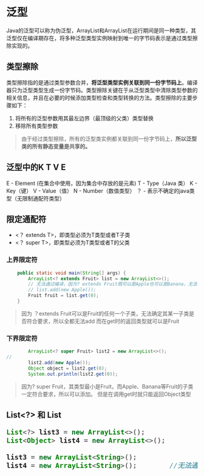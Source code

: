 # 泛型
Java的泛型可以称为伪泛型，ArrayList<Integer>和ArrayList<String>在运行期间是同一种类型，其泛型仅在编译期存在，将多种泛型类型实例映射到唯一的字节码表示是通过类型擦除实现的。
## 类型擦除
类型擦除指的是通过类型参数合并，**将泛型类型实例关联到同一份字节码上**。编译器只为泛型类型生成一份字节码。类型擦除关键在于从泛型类型中清除类型参数的相关信息，并且在必要的时候添加类型检查和类型转换的方法。类型擦除的主要步骤如下：

1. 将所有的泛型参数用其最左边界（最顶级的父类）类型替换
2. 移除所有类型参数
> 由于经过类型擦除，所有的泛型类实例都关联到同一份字节码上，**所以泛型类的所有静态变量是共享的。**

## 泛型中的K T V E
E - Element (在集合中使用，因为集合中存放的是元素)
T - Type（Java 类）
K - Key（键）
V - Value（值）
N - Number（数值类型）
？ - 表示不确定的java类型（无限制通配符类型）

## 限定通配符

- <？ extends T>，即类型必须为T类型或者T子类 
- <？ super T>，即类型必须为T类型或者T的父类
### 上界限定符
```java
    public static void main(String[] args) {
        ArrayList<? extends Fruit> list = new ArrayList<>();
        // 无法通过编译，因为? extends Fruit既可以是Apple也可以是Banana，无法确定
        // list.add(new Apple());
        Fruit fruit = list.get(0);
    }
```
> 因为 ？extends Fruit可以是Fruit的任何一个子类，无法确定其某一子类是否符合要求，所以全都无法add
而在get时的返回类型就可以是Fruit

### 下界限定符
```java
        ArrayList<? super Fruit> list2 = new ArrayList<>();
//
        list2.add(new Apple());
		Object object = list2.get(0);
        System.out.println(list2.get(0));
```
> 因为? super Fruit，其类型最小是Fruit，而Apple、Banana等Fruit的子类一定符合要求，所以可以添加。
但是在调用get时就只能返回Object类型

## List<?> 和 List<Object>
```java
List<?> list3 = new ArrayList<>();
List<Object> list4 = new ArrayList<>();

list3 = new ArrayList<String>();
list4 = new ArrayList<String>();        //无法通过编译
```
